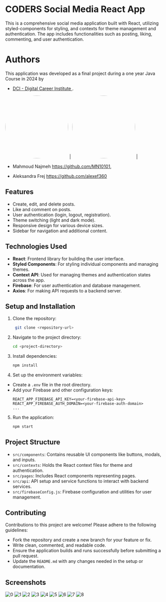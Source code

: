 # CODERS Social Media React App

This is a comprehensive social media application built with React, utilizing styled-components for styling, and contexts for theme management and authentication. The app includes functionalities such as posting, liking, commenting, and user authentication.

# Authors

This application was developed as a final project during a one year Java Course in 2024 by 
- [DCI - Digital Career Institute ](https://digitalcareerinstitute.org/).


<img src="https://avatars.githubusercontent.com/u/78208459?u=c3f9c7d6b49fc9726c5ea8bce260656bcb9654b3&v=4" width="200px" style="border-radius: 50%;"> | <img src="https://avatars.githubusercontent.com/u/137774818?v=4" width="200px" style="border-radius: 50%;">  |


- Mahmoud Najmeh  https://github.com/MN10101,

- Aleksandra Frej https://github.com/alexef360

## Features

- Create, edit, and delete posts.
- Like and comment on posts.
- User authentication (login, logout, registration).
- Theme switching (light and dark mode).
- Responsive design for various device sizes.
- Sidebar for navigation and additional content.

## Technologies Used

- **React**: Frontend library for building the user interface.
- **Styled Components**: For styling individual components and managing themes.
- **Context API**: Used for managing themes and authentication states across the app.
- **Firebase**: For user authentication and database management.
- **Axios**: For making API requests to a backend server.

## Setup and Installation

1. Clone the repository:
   ```bash
    git clone <repository-url>

2. Navigate to the project directory:
   ```bash
   cd <project-directory>
3. Install dependencies:
   ```bash
   npm install

4. Set up the environment variables:
- Create a `.env` file in the root directory.
- Add your Firebase and other configuration keys:
  ```
  REACT_APP_FIREBASE_API_KEY=<your-firebase-api-key>
  REACT_APP_FIREBASE_AUTH_DOMAIN=<your-firebase-auth-domain>
  ...
  ```
5. Run the application:
   ```bash
   npm start

## Project Structure

- `src/components`: Contains reusable UI components like buttons, modals, and inputs.
- `src/contexts`: Holds the React context files for theme and authentication.
- `src/pages`: Includes React components representing pages.
- `src/api`: API setup and service functions to interact with backend services.
- `src/firebaseConfig.js`: Firebase configuration and utilities for user management.

## Contributing

Contributions to this project are welcome! Please adhere to the following guidelines:

- Fork the repository and create a new branch for your feature or fix.
- Write clean, commented, and readable code.
- Ensure the application builds and runs successfully before submitting a pull request.
- Update the `README.md` with any changes needed in the setup or documentation.

## Screenshots
![0](https://github.com/MN10101/Social-media-Frontend-React/assets/78208459/cc3d66cb-d1e5-4cc7-b8e4-25ab283251d3)
![1](https://github.com/MN10101/Social-media-Frontend-React/assets/78208459/dbf86dda-4ad4-42d5-a6f2-b2b4614f586a)
![2](https://github.com/MN10101/Social-media-Frontend-React/assets/78208459/e5118816-b733-4cb5-9425-9eb8d1ba7ac4)
![3](https://github.com/MN10101/Social-media-Frontend-React/assets/78208459/4a293b35-e100-4498-ae27-aadec1528063)
![4](https://github.com/MN10101/Social-media-Frontend-React/assets/78208459/423b529f-dd85-4f36-9e5f-4be1bce215a6)
![5](https://github.com/MN10101/Social-media-Frontend-React/assets/78208459/b021e441-d383-43af-a1a2-9f76bee26cc4)
![6](https://github.com/MN10101/Social-media-Frontend-React/assets/78208459/db460e10-99be-4cf6-8f1e-22cd62ae222e)
![7](https://github.com/MN10101/Social-media-Frontend-React/assets/78208459/bdd091e0-f50a-422a-ad6d-93c5ffedb5b5)
![8](https://github.com/MN10101/Social-media-Frontend-React/assets/78208459/2f2f9a02-8f7d-4721-85be-9a90c2b0fff1)

